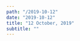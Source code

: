 ```yaml
---
path: "/2019-10-12"
date: "2019-10-12"
title: "12 October, 2019"
subtitle: ""
---
```


<tweet id="1183037520503885824"></tweet>
